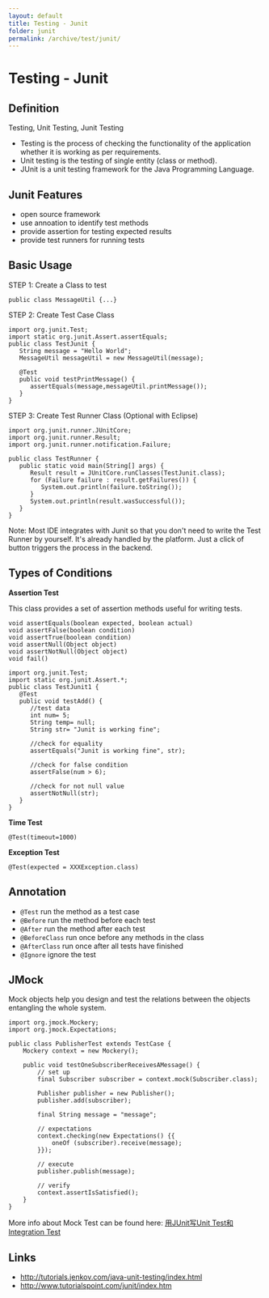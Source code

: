 ```yaml
---
layout: default
title: Testing - Junit
folder: junit
permalink: /archive/test/junit/
---
```


# Testing - Junit

## Definition

Testing, Unit Testing, Junit Testing

- Testing is the process of checking the functionality of the application whether it is working as per requirements.
- Unit testing is the testing of single entity (class or method).
- JUnit is a unit testing framework for the Java Programming Language.

## Junit Features

- open source framework
- use annoation to identify test methods
- provide assertion for testing expected results
- provide test runners for running tests

## Basic Usage

STEP 1: Create a Class to test

```
public class MessageUtil {...}
```

STEP 2: Create Test Case Class

```
import org.junit.Test;
import static org.junit.Assert.assertEquals;
public class TestJunit {
   String message = "Hello World";
   MessageUtil messageUtil = new MessageUtil(message);

   @Test
   public void testPrintMessage() {
      assertEquals(message,messageUtil.printMessage());
   }
}
```

STEP 3: Create Test Runner Class (Optional with Eclipse)

```
import org.junit.runner.JUnitCore;
import org.junit.runner.Result;
import org.junit.runner.notification.Failure;

public class TestRunner {
   public static void main(String[] args) {
      Result result = JUnitCore.runClasses(TestJunit.class);
      for (Failure failure : result.getFailures()) {
         System.out.println(failure.toString());
      }
      System.out.println(result.wasSuccessful());
   }
}
```

Note: Most IDE integrates with Junit so that you don't need to write the Test Runner by yourself. 
It's already handled by the platform.
Just a click of button triggers the process in the backend.

## Types of Conditions

**Assertion Test**

This class provides a set of assertion methods useful for writing tests.

```
void assertEquals(boolean expected, boolean actual)
void assertFalse(boolean condition)
void assertTrue(boolean condition)
void assertNull(Object object)
void assertNotNull(Object object)
void fail()
```

```
import org.junit.Test;
import static org.junit.Assert.*;
public class TestJunit1 {
   @Test
   public void testAdd() {
      //test data
      int num= 5;
      String temp= null;
      String str= "Junit is working fine";

      //check for equality
      assertEquals("Junit is working fine", str);

      //check for false condition
      assertFalse(num > 6);

      //check for not null value
      assertNotNull(str);
   }
}
```

**Time Test**

```
@Test(timeout=1000)
```

**Exception Test**

```
@Test(expected = XXXException.class)
```

## Annotation

- `@Test` run the method as a test case
- `@Before` run the method before each test
- `@After` run the method after each test
- `@BeforeClass` run once before any methods in the class
- `@AfterClass` run once after all tests have finished
- `@Ignore` ignore the test

## JMock

Mock objects help you design and test the relations between the objects entangling the whole system.

```
import org.jmock.Mockery;
import org.jmock.Expectations;

public class PublisherTest extends TestCase {
    Mockery context = new Mockery();

    public void testOneSubscriberReceivesAMessage() {
        // set up
        final Subscriber subscriber = context.mock(Subscriber.class);

        Publisher publisher = new Publisher();
        publisher.add(subscriber);

        final String message = "message";

        // expectations
        context.checking(new Expectations() {{
            oneOf (subscriber).receive(message);
        }});

        // execute
        publisher.publish(message);

        // verify
        context.assertIsSatisfied();
    }
}
```

More info about Mock Test can be found here: 
[用JUnit写Unit Test和Integration Test](https://github.com/chennanni/chennanni.github.io/blob/master/_posts/tech-cn/2017-03-01-unit-test-and-integration-test.md)


## Links
- <http://tutorials.jenkov.com/java-unit-testing/index.html>
- <http://www.tutorialspoint.com/junit/index.htm>
